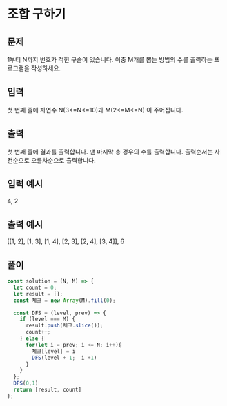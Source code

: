 # 조합 구하기

## 문제

1부터 N까지 번호가 적힌 구슬이 있습니다. 이중 M개를 뽑는 방법의 수를 출력하는 프로그램을 작성하세요.

## 입력

첫 번째 줄에 자연수 N(3<=N<=10)과 M(2<=M<=N) 이 주어집니다.

## 출력

첫 번째 줄에 결과를 출력합니다. 맨 마지막 총 경우의 수를 출력합니다. 출력순서는 사전순으로 오름차순으로 출력합니다.

## 입력 예시

4, 2

## 출력 예시

[[1, 2], [1, 3], [1, 4], [2, 3], [2, 4], [3, 4]], 6

## 풀이

```javascript
const solution = (N, M) => {
  let count = 0;
  let result = [];
  const 체크 = new Array(M).fill(0);

  const DFS = (level, prev) => {
    if (level === M) {
      result.push(체크.slice());
      count++;
    } else {
      for(let i = prev; i <= N; i++){
        체크[level] = i
        DFS(level + 1;  i +1)
      }
    }
  };
  DFS(0,1)
  return [result, count]
};
```
